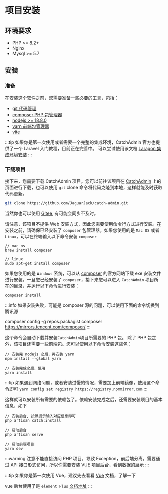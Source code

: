 # 项目安装

## 环境要求

- PHP >= 8.2+
- Nginx
- Mysql >= 5.7

## 安装

### 准备

在安装这个软件之前，您需要准备一些必要的工具，包括：

- [git 代码管理](https://git-scm.com/downloads)
- [composer PHP 包管理器](https://getcomposer.org/download/)
- [nodejs >= 18.8.0](https://nodejs.org/zh-cn/)
- [yarn 前端包管理器](https://yarn.bootcss.com/)
- [vite](https://cn.vitejs.dev/)

:::tip
如果你是第一次使用或者需要一个完整的集成环境，CatchAdmin 官方也提供了一个 Laravel 入门教程，目前正在完善中。
可以尝试使用该文档 [Laragon 集成环境安装](https://laravel-study.catchadmin.com/hello-laravel.html#%E7%8E%AF%E5%A2%83%E5%87%86%E5%A4%87)
:::

### 下载项目

接下来，您需要下载 CatchAdmin 项目。您可以前往该项目在 [CatchAdmin](https://github.com/JaguarJack/catch-admin) 上的页面进行下载，也可以使用 `git` clone 命令将代码克隆到本地，这样就能及时获取代码更新。

```sh
git clone https://github.com/JaguarJack/catch-admin.git
```

当然你也可以使用 [Gitee](https://gitee.com/jaguarjack/catchAdmin), 有可能会同步不及时。

请注意，该项目不提供 Web 安装方式，因此您需要使用命令行方式进行安装。在安装之前，请确保已经安装了 `composer` 包管理器。如果您使用的是 `Mac OS` 或者 `Linux`，可以在终端输入以下命令安装 `composer`

```shell
// mac os
brew install composer

// linux
sudo apt-get install composer
```

如果您使用的是 `Windows` 系统，可以从 [composer](https://docs.phpcomposer.com/) 的官方网站下载 exe 安装文件进行安装。一旦您已经安装了 `composer`，接下来您可以进入 `CatchAdmin` 项目所在的目录，并运行以下命令进行安装：

```shell
composer install
```

:::info
如果安装失败，可能是 composer 源的问题，可以使用下面的命令切换到腾讯源

composer config -g repos.packagist composer https://mirrors.tencent.com/composer/
:::

这个命令会自动下载并安装`CatchAdmin`项目所需要的 PHP 包。
除了 PHP 包之外，该项目还需要一些前端包。您可以使用以下命令安装这些包：

```shell
// 安装完 nodejs 之后，再安装 yarn
npm install --global yarn

// 安装完成之后，使用
yarn install
```

:::tip
如果遇到网络问题，或者安装过慢的情况，需要加上前端镜像，使用这个命令即可 `yarn config set registry https://registry.npmmirror.com`
:::

这样就可以安装所有需要的依赖包了。依赖安装完成之后，还需要安装项目的基本信息，如下

```shell
// 安装后台, 按照提示输入对应信息即可
php artisan catch:install

// 启动后台
php artisan serve

// 启动前端项目
yarn dev
```

:::warning
注意不能直接访问 PHP 项目，导致 Exception，前后端分离，需要通过 API 接口形式访问，所以你需要安装 VUE 项目后台，看到数据的展示
:::

:::tip
如果你是第一次使用 Vue，建议先去看看 [Vue](https://cn.vuejs.org/) 文档，了解一下

vue 后台使用了是 `element Plus` [文档地址](https://element-plus.org)
:::
